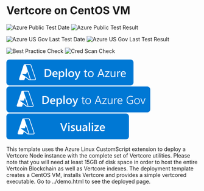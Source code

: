 # Vertcore on CentOS VM

![Azure Public Test Date](https://azurequickstartsservice.blob.core.windows.net/badges/application-workloads/vertcoin/vertcore-centos-vm/PublicLastTestDate.svg)
![Azure Public Test Result](https://azurequickstartsservice.blob.core.windows.net/badges/application-workloads/vertcoin/vertcore-centos-vm/PublicDeployment.svg)

![Azure US Gov Last Test Date](https://azurequickstartsservice.blob.core.windows.net/badges/application-workloads/vertcoin/vertcore-centos-vm/FairfaxLastTestDate.svg)
![Azure US Gov Last Test Result](https://azurequickstartsservice.blob.core.windows.net/badges/application-workloads/vertcoin/vertcore-centos-vm/FairfaxDeployment.svg)

![Best Practice Check](https://azurequickstartsservice.blob.core.windows.net/badges/application-workloads/vertcoin/vertcore-centos-vm/BestPracticeResult.svg)
![Cred Scan Check](https://azurequickstartsservice.blob.core.windows.net/badges/application-workloads/vertcoin/vertcore-centos-vm/CredScanResult.svg)

[![Deploy To Azure](https://raw.githubusercontent.com/Azure/azure-quickstart-templates/master/1-CONTRIBUTION-GUIDE/images/deploytoazure.svg?sanitize=true)](https://portal.azure.com/#create/Microsoft.Template/uri/https%3A%2F%2Fraw.githubusercontent.com%2FAzure%2Fazure-quickstart-templates%2Fmaster%2Fapplication-workloads%2Fvertcoin%2Fvertcore-centos-vm%2Fazuredeploy.json)  
[![Deploy To Azure US Gov](https://raw.githubusercontent.com/Azure/azure-quickstart-templates/master/1-CONTRIBUTION-GUIDE/images/deploytoazuregov.svg?sanitize=true)](https://portal.azure.us/#create/Microsoft.Template/uri/https%3A%2F%2Fraw.githubusercontent.com%2FAzure%2Fazure-quickstart-templates%2Fmaster%2Fapplication-workloads%2Fvertcoin%2Fvertcore-centos-vm%2Fazuredeploy.json)
[![Visualize](https://raw.githubusercontent.com/Azure/azure-quickstart-templates/master/1-CONTRIBUTION-GUIDE/images/visualizebutton.svg?sanitize=true)](http://armviz.io/#/?load=https%3A%2F%2Fraw.githubusercontent.com%2FAzure%2Fazure-quickstart-templates%2Fmaster%2Fapplication-workloads%2Fvertcoin%2Fvertcore-centos-vm%2Fazuredeploy.json)

This template uses the Azure Linux CustomScript extension to deploy a Vertcore Node instance with the complete set of Vertcore utilities. Please note that you will need at least 15GB of disk space in order to host the entire Vertcoin Blockchain as well as Vertcore indexes. The deployment template creates a CentOS VM, installs Vertcore and provides a simple vertcored executable. Go to ../demo.html to see the deployed page.


